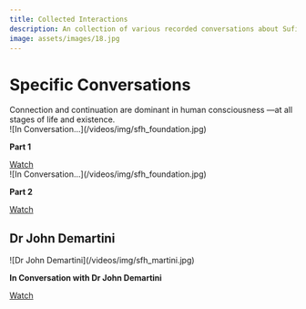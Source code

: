 ```yaml
---
title: Collected Interactions
description: An collection of various recorded conversations about Sufism, Islam and transformative spirituality that Shaykh Fadhlalla has engaged in over the years.
image: assets/images/18.jpg
---
```


# Specific Conversations

<div class="callout">
Connection and continuation are dominant in human consciousness —at all stages of life and existence.
</div>

<div markdown="1" class="card video sidebar center gemoji center-content">

<div markdown="2" class="video-image">
![In Conversation...](/videos/img/sfh_foundation.jpg)
</div>

**Part 1**

<div markdown="3" class="video-link">
<a target="_blank" href="https://www.youtube.com/watch?v=jM0ffK8wLIc">Watch</a>
</div>

</div>

<div markdown="1" class="card video sidebar center gemoji center-content">

<div markdown="2" class="video-image">
![In Conversation...](/videos/img/sfh_foundation.jpg)
</div>

**Part 2**

<div markdown="3" class="video-link">
<a target="_blank" href="https://www.youtube.com/watch?v=od7qZ7aUsVo">Watch</a>
</div>

</div>

<div markdown="1" class="clear"></div>

## Dr John Demartini

<div markdown="1" class="card video sidebar center gemoji center-content">

<div markdown="2" class="video-image">
![Dr John Demartini](/videos/img/sfh_martini.jpg)
</div>

**In Conversation with Dr John Demartini**

<div markdown="3" class="video-link">
<a target="_blank" href="https://www.youtube.com/watch?v=-66_0MuykH4">Watch</a>
</div>

</div>

<div markdown="1" class="clear"></div>


